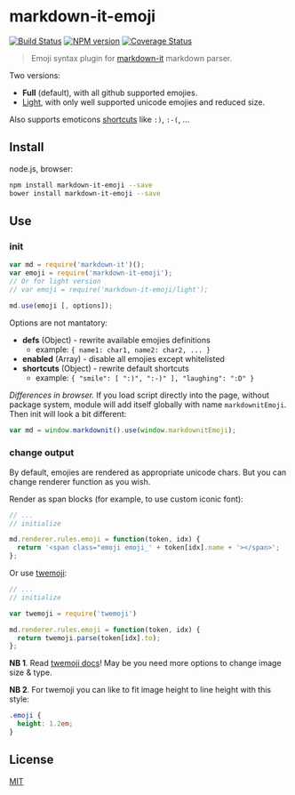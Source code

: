 # markdown-it-emoji

[![Build Status](https://img.shields.io/travis/markdown-it/markdown-it-emoji/master.svg?style=flat)](https://travis-ci.org/markdown-it/markdown-it-emoji)
[![NPM version](https://img.shields.io/npm/v/markdown-it-emoji.svg?style=flat)](https://www.npmjs.org/package/markdown-it-emoji)
[![Coverage Status](https://img.shields.io/coveralls/markdown-it/markdown-it-emoji/master.svg?style=flat)](https://coveralls.io/r/markdown-it/markdown-it-emoji?branch=dev)

> Emoji syntax plugin for [markdown-it](https://github.com/markdown-it/markdown-it)
markdown parser.

Two versions:

- __Full__ (default), with all github supported emojies.
- [Light](https://github.com/markdown-it/markdown-it-emoji/blob/master/lib/data/light.json), with only well supported unicode emojies and reduced size.

Also supports emoticons [shortcuts](https://github.com/markdown-it/markdown-it-emoji/blob/master/lib/data/shortcuts.json) like `:)`, `:-(`, ...


## Install

node.js, browser:

```bash
npm install markdown-it-emoji --save
bower install markdown-it-emoji --save
```

## Use

### init

```js
var md = require('markdown-it')();
var emoji = require('markdown-it-emoji');
// Or for light version
// var emoji = require('markdown-it-emoji/light');

md.use(emoji [, options]);
```

Options are not mantatory:

- __defs__ (Object) - rewrite available emojies definitions
  - example: `{ name1: char1, name2: char2, ... }`
- __enabled__ (Array) - disable all emojies except whitelisted
- __shortcuts__ (Object) - rewrite default shortcuts
  - example: `{ "smile": [ ":)", ":-)" ], "laughing": ":D" }`

_Differences in browser._ If you load script directly into the page, without
package system, module will add itself globally with name `markdownitEmoji`.
Then init will look a bit different:

```js
var md = window.markdownit().use(window.markdownitEmoji);
```


### change output

By default, emojies are rendered as appropriate unicode chars. But you can change
renderer function as you wish.

Render as span blocks (for example, to use custom iconic font):

```js
// ...
// initialize

md.renderer.rules.emoji = function(token, idx) {
  return '<span class="emoji emoji_' + token[idx].name + '></span>';
};
```

Or use [twemoji](https://github.com/twitter/twemoji):

```js
// ...
// initialize

var twemoji = require('twemoji')

md.renderer.rules.emoji = function(token, idx) {
  return twemoji.parse(token[idx].to);
};
```

__NB 1__. Read [twemoji docs](https://github.com/twitter/twemoji#string-parsing)!
May be you need more options to change image size & type.

__NB 2__. For twemoji you can like to fit image height to line height with this
style:

```css
.emoji {
  height: 1.2em;
}
```

## License

[MIT](https://github.com/markdown-it/markdown-it-emoji/blob/master/LICENSE)
